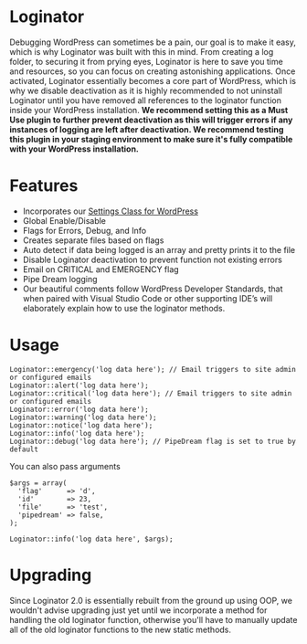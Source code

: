 # Loginator
Debugging WordPress can sometimes be a pain, our goal is to make it easy, which is why Loginator was built with this in mind. From creating a log folder, to securing it from prying eyes, Loginator is here to save you time and resources, so you can focus on creating astonishing applications. Once activated, Loginator essentially becomes a core part of WordPress, which is why we disable deactivation as it is highly recommended to not uninstall Loginator until you have removed all references to the loginator function inside your WordPress installation. **We recommend setting this as a Must Use plugin to further prevent deactivation as this will trigger errors if any instances of logging are left after deactivation. We recommend testing this plugin in your staging environment to make sure it's fully compatible with your WordPress installation.**

# Features
- Incorporates our [Settings Class for WordPress](https://github.com/PolyPlugins/Settings-Class-for-Wordpress "Settings Class for WordPress")
- Global Enable/Disable
- Flags for Errors, Debug, and Info
- Creates separate files based on flags
- Auto detect if data being logged is an array and pretty prints it to the file
- Disable Loginator deactivation to prevent function not existing errors
- Email on CRITICAL and EMERGENCY flag
- Pipe Dream logging
- Our beautiful comments follow WordPress Developer Standards, that when paired with Visual Studio Code or other supporting IDE’s will elaborately explain how to use the loginator methods.

# Usage
```
Loginator::emergency('log data here'); // Email triggers to site admin or configured emails
Loginator::alert('log data here');
Loginator::critical('log data here'); // Email triggers to site admin or configured emails
Loginator::error('log data here');
Loginator::warning('log data here');
Loginator::notice('log data here');
Loginator::info('log data here');
Loginator::debug('log data here'); // PipeDream flag is set to true by default
```

You can also pass arguments

```
$args = array(
  'flag'      => 'd',
  'id'        => 23,
  'file'      => 'test',
  'pipedream' => false,
);

Loginator::info('log data here', $args);
```

# Upgrading
Since Loginator 2.0 is essentially rebuilt from the ground up using OOP, we wouldn't advise upgrading just yet until we incorporate a method for handling the old loginator function, otherwise you'll have to manually update all of the old loginator functions to the new static methods.
